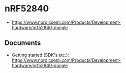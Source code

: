 # nRF52840
* https://www.nordicsemi.com/Products/Development-hardware/nrf52840-dongle

## Documents
* Getting started (SDK's etc.): https://www.nordicsemi.com/Products/Development-hardware/nrf52840-dongle

